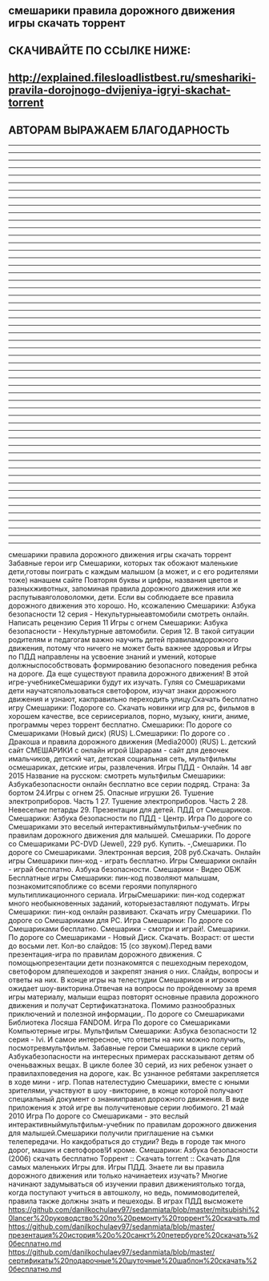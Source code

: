 смешарики правила дорожного движения игры скачать торрент
--------------------------------------------------
СКАЧИВАЙТЕ ПО ССЫЛКЕ НИЖЕ:
--------------------------------------------------
http://explained.filesloadlistbest.ru/smeshariki-pravila-dorojnogo-dvijeniya-igryi-skachat-torrent
--------------------------------------------------
АВТОРАМ ВЫРАЖАЕМ БЛАГОДАРНОСТЬ
--------------------------------------------------
--------------------------------------------------
--------------------------------------------------
--------------------------------------------------
--------------------------------------------------
--------------------------------------------------
--------------------------------------------------
--------------------------------------------------
--------------------------------------------------
--------------------------------------------------
--------------------------------------------------
--------------------------------------------------
--------------------------------------------------
--------------------------------------------------
--------------------------------------------------
--------------------------------------------------
--------------------------------------------------
--------------------------------------------------
--------------------------------------------------
--------------------------------------------------
--------------------------------------------------
--------------------------------------------------
--------------------------------------------------
--------------------------------------------------
--------------------------------------------------
--------------------------------------------------
--------------------------------------------------
--------------------------------------------------
--------------------------------------------------
--------------------------------------------------
--------------------------------------------------
--------------------------------------------------
--------------------------------------------------
--------------------------------------------------
--------------------------------------------------
--------------------------------------------------
--------------------------------------------------
--------------------------------------------------
--------------------------------------------------
--------------------------------------------------
--------------------------------------------------
--------------------------------------------------
--------------------------------------------------
--------------------------------------------------
--------------------------------------------------
--------------------------------------------------
--------------------------------------------------
--------------------------------------------------
--------------------------------------------------
--------------------------------------------------
--------------------------------------------------
--------------------------------------------------
--------------------------------------------------
--------------------------------------------------
--------------------------------------------------
смешарики правила дорожного движения игры скачать торрент Забавные герои игр Смешарики, которых так обожают маленькие дети,готовы поиграть с каждым малышом (а может, и с его родителями тоже) нанашем сайте  Повторяя буквы и цифры, названия цветов и разныхживотных, запоминая правила дорожного движения или же распутываяголоволомки, дети. Если вы соблюдаете все правила дорожного движения  это хорошо. Но, ксожалению  Смешарики: Азбука безопасности 12 серия - Некультурныеавтомобили смотреть онлайн. Написать рецензию  Серия 11 Игры с огнем Смешарики: Азбука безопасности - Некультурные автомобили. Серия 12. В такой ситуации родителям и педагогам важно научить детей правиламдорожного движения, потому что ничего не может быть важнее здоровья и Игры по ПДД направлены на усвоение знаний и умений, которые должныспособствовать формированию безопасного поведения ребнка на дороге. Да еще существуют правила дорожного движения! В этой игре-учебникеСмешарики будут их изучать. Гуляя со Смешариками дети научатсяпользоваться светофором, изучат знаки дорожного движения и узнают, какправильно переходить улицу.Скачать бесплатно игру Смешарики: Подороге со. Скачать новинки игр для pc, фильмов в хорошем качестве, все сериисериалов, порно, музыку, книги, аниме, программы через торрент бесплатно. Смешарики: По дороге со Смешариками (Новый диск) (RUS) L.Смешарики: По дороге со . Дракоша и правила дорожного движения (Media2000) (RUS) L. детский сайт СМЕШАРИКИ с онлайн игрой Шарарам - cайт для девочек имальчиков, детский чат, детская социальная сеть, мультфильмы осмешариках, детские игры, развлечения. Игры ПДД - Онлайн. 14 авг 2015  Название на русском: смотреть мультфильм Смешарики: Азбукабезопасности онлайн бесплатно все серии подряд. Страна:  За бортом 24.Игры с огнем 25. Опасные игрушки 26. Тушение электроприборов. Часть 1 27. Тушение электроприборов. Часть 2 28. Невеселые петарды 29. Презентации для детей. ПДД от Смешариков. Смешарики: Азбука безопасности по ПДД - Центр. Игра По дороге со Смешариками  это веселый интерактивныймультфильм-учебник по правилам дорожного движения для малышей. Смешарики. По дороге со Смешариками PC-DVD (Jewel), 229 руб. Купить. -,Смешарики. По дороге со Смешариками. Электронная версия, 208 руб.Скачать. Онлайн игры Смешарики пин-код - играть бесплатно. Игры Смешарики онлайн - играй бесплатно. Азбука безопасности. Смешарики - Видео ОБЖ
Бесплатные игры Смешарики: пин-код позволяют малышам, познакомитсяпоближе со всеми героями популярного мультипликационного сериала. ИгрыСмешарики: пин-код содержат много необыкновенных заданий, которыезаставляют подумать. Игры Смешарики: пин-код онлайн развивают. Скачать игру Смешарики. По дороге со Смешариками для PC. Игра Смешарики: По дороге со Смешариками бесплатно. Смешарики - смотри и играй!. Смешарики. По дороге со Смешариками - Новый Диск. Скачать. Возраст: от шести до восьми лет. Кол-во слайдов: 15 (со звуком).Перед вами презентация-игра по правилам дорожного движения. С помощьюпрезентации дети познакомятся с пешеходным переходом, светофором дляпешеходов и закрепят знания о них. Слайды, вопросы и ответы на них. В конце игры на телестудии Смешариков и игроков ожидает шоу-викторина.Отвечая на вопросы по пройденному за время игры материалу, малыши ещраз повторят основные правила дорожного движения и получат Сертификатзнатока. Помимо разнообразных приключений и полезной информации,. По дороге со Смешариками  Библиотека Лосяша  FANDOM. Игра По дороге со Смешариками Компьютерные игры. Мультфильм Смешарики: Азбука безопасности 12 серия - Ivi. И самое интересное, что ответы на них можно получить, посмотревмультфильм. Забавные герои Смешарики в цикле серий Азбукабезопасности на интересных примерах рассказывают детям об оченьважных вещах. В цикле более 30 серий, из них ребенок узнает о правилахповедения на дороге, как. Вс узнанное ребятами закрепляется в ходе мини - игр. Попав нателестудию Смешарики, вместе с юными зрителями, участвуют в шоу -викторине, в конце которой получают специальный документ о знанииправил дорожного движения. В виде приложения к этой игре вы получитеновые серии любимого. 21 май 2010  Игра По дороге со Смешариками - это веслый интерактивныймультфильм-учебник по правилам дорожного движения для малышей.Смешарики получили приглашение на съмки телепередачи. Но какдобраться до студии? Ведь в городе так много дорог, машин и светофоров!И кроме. Смешарики: Азбука безопасности (2006) скачать бесплатно
Торрент :: Скачать torrent :: Скачать Для самых маленьких Игры для. Игры ПДД. Знаете ли вы правила дорожного движения или только начинаетеих изучать? Многие начинают задумываться об изучении правил движениятолько тогда, когда поступают учиться в автошколу, но ведь, помимоводителей, правила также должны знать и пешеходы. В играх ПДД высможете
https://github.com/danilkochulaev97/sedanmiata/blob/master/mitsubishi%20lancer%20руководство%20по%20ремонту%20торрент%20скачать.md
https://github.com/danilkochulaev97/sedanmiata/blob/master/презентация%20история%20о%20санкт%20петербурге%20скачать%20бесплатно.md
https://github.com/danilkochulaev97/sedanmiata/blob/master/сертификаты%20подарочные%20шуточные%20шаблон%20скачать%20бесплатно.md